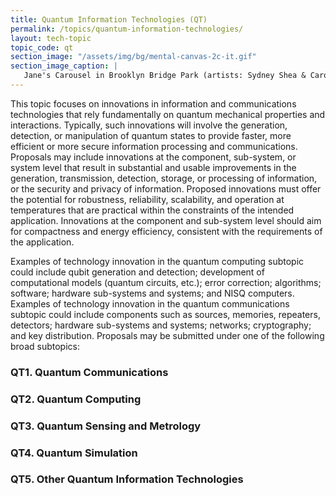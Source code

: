 ```yaml
---
title: Quantum Information Technologies (QT)
permalink: /topics/quantum-information-technologies/
layout: tech-topic
topic_code: qt
section_image: "/assets/img/bg/mental-canvas-2c-it.gif"
section_image_caption: |
   Jane's Carousel in Brooklyn Bridge Park (artists: Sydney Shea & Carol Hsiung for drawing, and Joel Artista for mural) made possible by [Mental Canvas LLC]({{ site.baseurl }}/portfolio/details/?company=mental-canvas-llc#mental-canvas-llc), the first to translate hand illustrations into 3D.
---
```


This topic focuses on innovations in information and communications technologies that rely fundamentally on quantum mechanical properties and interactions. Typically, such innovations will involve the generation, detection, or manipulation of quantum states to provide faster, more efficient or more secure information processing and communications. Proposals may include innovations at the component, sub-system, or system level that result in substantial and usable improvements in the generation, transmission, detection, storage, or processing of information, or the security and privacy of information. Proposed innovations must offer the potential for robustness, reliability, scalability, and operation at temperatures that are practical within the constraints of the intended application. Innovations at the component and sub-system level should aim for compactness and energy efficiency, consistent with the requirements of the application. 

Examples of technology innovation in the quantum computing subtopic could include qubit generation and detection; development of computational models (quantum circuits, etc.); error correction; algorithms; software; hardware sub-systems and systems; and NISQ computers. Examples of technology innovation in the quantum communications subtopic could include components such as sources, memories, repeaters, detectors; hardware sub-systems and systems; networks; cryptography; and key distribution. Proposals may be submitted under one of the following broad subtopics:

      
### QT1. Quantum Communications 

### QT2. Quantum Computing 

### QT3. Quantum Sensing and Metrology

### QT4. Quantum Simulation

### QT5. Other Quantum Information Technologies

